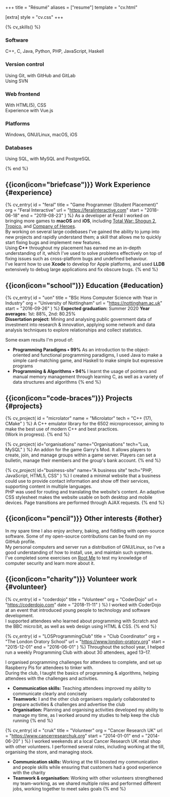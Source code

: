 +++
title = "Résumé"
aliases = ["resume"]
template = "cv.html"

[extra]
style = "cv.css"
+++

{% cv_skills() %}

### Software
C++, C, Java, Python, PHP, JavaScript, Haskell

### Version control
Using Git, with GitHub and GitLab  
Using SVN

### Web frontend
With HTML(5), CSS  
Experience with Vue.js

### Platforms
Windows, GNU/Linux, macOS, iOS

### Databases
Using SQL, with MySQL and PostgreSQL

{% end %}

## {{icon(icon="briefcase")}} Work Experience {#experience}

{% cv_entry(
	id    = "feral"
	title = "Game Programmer (Student Placement)"
	org   = "Feral Interactive"
	url   = "https://feralinteractive.com"
	start = "2018-06-18"
	end   = "2019-08-23"
) %}
As a developer at Feral I worked on bringing more games to __macOS__ and
__iOS__, including [Total War: Shogun 2](https://www.feralinteractive.com/en/games/shogun2tw), [Tropico](https://www.feralinteractive.com/en/mobile-games/tropico), and [Company of Heroes](https://www.feralinteractive.com/en/ios-games/companyofheroes).  
By working on several large codebases I've gained the ability to jump into new
projects and rapidly understand them; a skill that allows me to quickly start
fixing bugs and implement new features.  
Using __C++__ throughout my placement has earned me an in-depth understanding of
it, which I've used to solve problems effectively on top of fixing issues such
as cross-platform bugs and undefined behaviour.  
I've learnt how to use __Xcode__ to develop for Apple platforms, and used
__LLDB__ extensively to debug large applications and fix obscure bugs.
{% end %}

## {{icon(icon="school")}} Education {#education}

{% cv_entry(
	id    = "uon"
	title = "BSc Hons Computer Science with Year in Industry"
	org   = "University of Nottingham"
	url   = "https://nottingham.ac.uk"
	start = "2016-09-26"
) %}
__Expected graduation:__ Summer 2020
__Year averages:__ 1st: 88%, 2nd: 80.25%  
__Dissertation project:__ Mining and analysing public government data of
investment into research & innovation, applying some network and data analysis
techniques to explore relationships and collect statistics.

Some exam results I'm proud of:
- __Programming Paradigms • 99%__ As an introduction to the object-oriented and
  functional programming paradigms, I used Java to make a simple card-matching
  game, and Haskell to make simple but expressive programs
- __Programming & Algorithms • 94%__ I learnt the usage of pointers and manual
  memory management through learning C, as well as a variety of data structures
  and algorithms
{% end %}

## {{icon(icon="code-braces")}} Projects {#projects}

{% cv_project(
	id    = "microlator"
	name  = "Microlator"
	tech  = "C++ (17), CMake"
) %}
A C++ emulator library for the 6502 microprocessor, aiming to make the best use
of modern C++ and best practices.  
(Work in progress).
{% end %}

{% cv_project(
	id="organisations"
	name="Organisations"
	tech="Lua, MySQL"
) %}
An addon for the game Garry's Mod. It allows players to create, join, and manage
groups within a game server. Players can set a bulletin, manage their members
and the group's bank account.
{% end %}

{% cv_project(
	id="business-site"
	name="A business site"
	tech="PHP, JavaScript, HTML5, CSS"
) %}
I created a minimal website that a business could use to provide contact
information and show off their services, supporting content in multiple
languages.  
PHP was used for routing and translating the website's content.
An adaptive CSS stylesheet makes the website usable on both desktop and mobile
devices.
Page transitions are performed through AJAX requests.
{% end %}

## {{icon(icon="pencil")}} Other interests {#other}

In my spare time I also enjoy archery, baking, and fiddling with open-source
software. Some of my open-source contributions can be found on my GitHub
profile.  
My personal computers and server run a distribution of GNU/Linux, so I've a good
understanding of how to install, use, and maintain such systems.  
I've completed some exercises on [Root Me](https://www.root-me.org/williamvds?lang=en) to test my knowledge of computer security and learn more about it.

## {{icon(icon="charity")}} Volunteer work {#volunteer}

{% cv_entry(
	id    = "coderdojo"
	title = "Volunteer"
	org   = "CoderDojo"
	url   = "https://coderdojo.com"
	date  = "2018-11-11"
) %}
I worked with CoderDojo at an event that introduced young people to technology
and software development.  
I supported attendees who learned about programming with Scratch and the BBC
micro:bit, as well as web design using HTML & CSS.
{% end %}

{% cv_entry(
	id    = "LOSProgrammingClub"
	title = "Club Coordinator"
	org   = "The London Oratory School"
	url   = "https://www.london-oratory.org"
	start = "2015-12-01"
	end   = "2016-06-01"
) %}
Throughout the school year, I helped run a weekly Programming Club with about 30
attendees, aged 13–17.

I organised programming challenges for attendees to complete, and set up
Raspberry Pis for attendees to tinker with.  
During the club, I taught the basics of programming & algorithms, helping
attendees with the challenges and activities.

- __Communication skills:__ Teaching attendees improved my ability to
  communicate clearly and concisely
- __Teamwork:__ I and the other club organisers regularly collaborated to
  prepare activities & challenges and advertise the club
- __Organisation:__ Planning and organising activities developed my ability to
  manage my time, as I worked around my studies to help keep the club running
{% end %}

{% cv_entry(
	id    = "cruk"
	title = "Volunteer"
	org   = "Cancer Research UK"
	url   = "https://www.cancerresearchuk.org"
	start = "2014-01-01"
	end   = "2014-06-20"
) %}
I worked weekends at a local Cancer Research UK retail shop with other
volunteers.  I performed several roles, including working at the till,
organising the store, and managing stock.

- __Communication skills:__ Working at the till boosted my communication and
  people skills while ensuring that customers had a good experience with the
  charity
- __Teamwork & organisation:__ Working with other volunteers strengthened my
  team-working, as we shared multiple roles and performed different jobs,
  working together to meet sales goals
{% end %}
